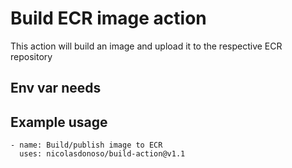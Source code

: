 # Build ECR image action

This action will build an image and upload it to the respective ECR repository

## Env var needs



## Example usage

```
- name: Build/publish image to ECR
  uses: nicolasdonoso/build-action@v1.1
```